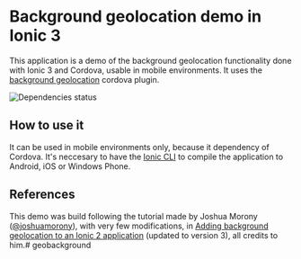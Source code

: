 # Background geolocation demo in Ionic 3
This application is a demo of the background geolocation functionality done with Ionic 3 and Cordova, usable in mobile environments.
It uses the [background geolocation](https://ionicframework.com/docs/native/background-geolocation/) cordova plugin.

![Dependencies status](https://david-dm.org/dnchia/Ionic3-Background-Geolocation.svg)

## How to use it
It can be used in mobile environments only, because it dependency of Cordova.
It's neccesary to have the [Ionic CLI](https://ionicframework.com/docs/cli/) to compile the application to Android, iOS or Windows Phone.

## References
This demo was build following the tutorial made by Joshua Morony ([@joshuamorony](https://github.com/joshuamorony)), with very few modifications, in
[Adding background geolocation to an Ionic 2 application](https://www.joshmorony.com/adding-background-geolocation-to-an-ionic-2-application/) (updated to version 3),
all credits to him.# geobackground
